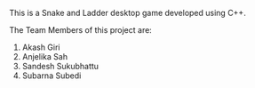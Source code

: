 This is a Snake and Ladder desktop game developed using C++. 

The Team Members of this project are:
1. Akash Giri
2. Anjelika Sah
3. Sandesh Sukubhattu
4. Subarna Subedi
